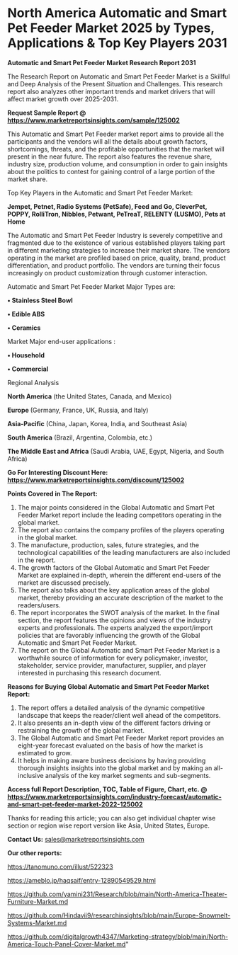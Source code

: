 # North America Automatic and Smart Pet Feeder Market 2025 by Types, Applications & Top Key Players 2031

<strong>Automatic and Smart Pet Feeder Market Research Report 2031</strong>

The Research Report on Automatic and Smart Pet Feeder Market is a Skillful and Deep Analysis of the Present Situation and Challenges. This research report also analyzes other important trends and market drivers that will affect market growth over 2025-2031.

<strong>Request Sample Report @ <a href=https://www.marketreportsinsights.com/sample/125002>https://www.marketreportsinsights.com/sample/125002</a></strong>

This Automatic and Smart Pet Feeder market report aims to provide all the participants and the vendors will all the details about growth factors, shortcomings, threats, and the profitable opportunities that the market will present in the near future. The report also features the revenue share, industry size, production volume, and consumption in order to gain insights about the politics to contest for gaining control of a large portion of the market share.

Top Key Players in the Automatic and Smart Pet Feeder Market:

<strong>Jempet, Petnet, Radio Systems (PetSafe), Feed and Go, CleverPet, POPPY, RolliTron, Nibbles, Petwant, PeTreaT, RELENTY (LUSMO), Pets at Home</strong>

The Automatic and Smart Pet Feeder Industry is severely competitive and fragmented due to the existence of various established players taking part in different marketing strategies to increase their market share. The vendors operating in the market are profiled based on price, quality, brand, product differentiation, and product portfolio. The vendors are turning their focus increasingly on product customization through customer interaction.

Automatic and Smart Pet Feeder Market Major Types are:

<strong>• Stainless Steel Bowl

• Edible ABS

• Ceramics</strong>

Market Major end-user applications :

<strong>• Household

• Commercial</strong>

Regional Analysis

</u><strong><b>North America</b></strong> (the United States, Canada, and Mexico)

<strong><b>Europe </b></strong>(Germany, France, UK, Russia, and Italy)

<strong><b>Asia-Pacific</b></strong> (China, Japan, Korea, India, and Southeast Asia)

<strong><b>South America</b></strong> (Brazil, Argentina, Colombia, etc.)

<strong><b>The Middle East and Africa</b></strong> (Saudi Arabia, UAE, Egypt, Nigeria, and South Africa)

<strong>Go For Interesting Discount Here: <a href=https://www.marketreportsinsights.com/discount/125002>https://www.marketreportsinsights.com/discount/125002</a></strong>

<strong>Points Covered in The Report:</strong>
<ol>
  <li>The major points considered in the Global Automatic and Smart Pet Feeder Market report include the leading competitors operating in the global market.</li>
  <li>The report also contains the company profiles of the players operating in the global market.</li>
  <li>The manufacture, production, sales, future strategies, and the technological capabilities of the leading manufacturers are also included in the report.</li>
  <li>The growth factors of the Global Automatic and Smart Pet Feeder Market are explained in-depth, wherein the different end-users of the market are discussed precisely.</li>
  <li>The report also talks about the key application areas of the global market, thereby providing an accurate description of the market to the readers/users.</li>
  <li>The report incorporates the SWOT analysis of the market. In the final section, the report features the opinions and views of the industry experts and professionals. The experts analyzed the export/import policies that are favorably influencing the growth of the Global Automatic and Smart Pet Feeder Market.</li>
  <li>The report on the Global Automatic and Smart Pet Feeder Market is a worthwhile source of information for every policymaker, investor, stakeholder, service provider, manufacturer, supplier, and player interested in purchasing this research document.</li>
</ol>
<strong>Reasons for Buying Global Automatic and Smart Pet Feeder Market Report:</strong>

<ol>
  <li>The report offers a detailed analysis of the dynamic competitive landscape that keeps the reader/client well ahead of the competitors.</li>
  <li>It also presents an in-depth view of the different factors driving or restraining the growth of the global market.</li>
  <li>The Global Automatic and Smart Pet Feeder Market report provides an eight-year forecast evaluated on the basis of how the market is estimated to grow.</li>
  <li>It helps in making aware business decisions by having providing thorough insights insights into the global market and by making an all-inclusive analysis of the key market segments and sub-segments.</li>
</ol>
<strong>Access full Report Description, TOC, Table of Figure, Chart, etc. @ <a href=https://www.marketreportsinsights.com/industry-forecast/automatic-and-smart-pet-feeder-market-2022-125002>https://www.marketreportsinsights.com/industry-forecast/automatic-and-smart-pet-feeder-market-2022-125002</a></strong>


Thanks for reading this article; you can also get individual chapter wise section or region wise report version like Asia, United States, Europe.

<strong>Contact Us:</strong>
sales@marketreportsinsights.com

<strong>Our other reports:</strong>

<a href=https://tanomuno.com/illust/522323>https://tanomuno.com/illust/522323</a>

<a href=https://ameblo.jp/haqsaif/entry-12890549529.html>https://ameblo.jp/haqsaif/entry-12890549529.html</a>

<a href=https://github.com/yamini231/Research/blob/main/North-America-Theater-Furniture-Market.md>https://github.com/yamini231/Research/blob/main/North-America-Theater-Furniture-Market.md</a>

<a href=https://github.com/Hindavii9/researchinsights/blob/main/Europe-Snowmelt-Systems-Market.md>https://github.com/Hindavii9/researchinsights/blob/main/Europe-Snowmelt-Systems-Market.md</a>

<a href=https://github.com/digitalgrowth4347/Marketing-strategy/blob/main/North-America-Touch-Panel-Cover-Market.md>https://github.com/digitalgrowth4347/Marketing-strategy/blob/main/North-America-Touch-Panel-Cover-Market.md</a>"
